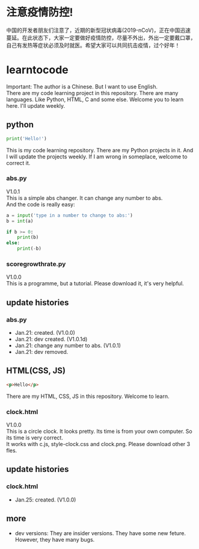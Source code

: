# 注意疫情防控!
中国的开发者朋友们注意了，近期的新型冠状病毒(2019-nCoV)，正在中国迅速蔓延。在此状态下，大家一定要做好疫情防控，尽量不外出，外出一定要戴口罩，自己有发热等症状必须及时就医。希望大家可以共同抗击疫情，过个好年！




# learntocode
Important: The author is a Chinese. But I want to use English.</br>
There are my code learning project in this repository. There are many languages. Like Python, HTML, C and some else. Welcome you to learn here. I'll update weekly.
## python
```` py
print('Hello!')
````
This is my code learning repository. There are my Python projects in it. And I will update the projects weekly. If I am wrong in someplace, welcome to correct it.
### abs.py
V1.0.1</br>
This is a simple abs changer. It can change any number to abs.</br>
And the code is really easy:
````py
a = input('type in a number to change to abs:')
b = int(a)

if b >= 0:
    print(b)
else:
    print(-b)
````

### scoregrowthrate.py
V1.0.0</br>
This is a programme, but a tutorial. Please download it, it's very helpful.


## update histories
### abs.py
* Jan.21: created. (V1.0.0)
* Jan.21: dev created. (V1.0.1d)
* Jan.21: change any number to abs. (V1.0.1)
* Jan.21: dev removed.



## HTML(CSS, JS)
````html
<p>Hello</p>
````
There are my HTML, CSS, JS in this repository. Welcome to learn.
### clock.html
V1.0.0</br>
This is a circle clock. It looks pretty. Its time is from your own computer. So its time is very correct.</br>
It works with c.js, style-clock.css and clock.png. Please download other 3 fles.


## update histories
### clock.html
* Jan.25: created. (V1.0.0)


## more
* dev versions: They are insider versions. They have some new feture. However, they have many bugs.